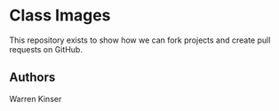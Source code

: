 # Class Images

This repository exists to show how we can fork projects and create pull requests on GitHub.

## Authors
Warren Kinser
